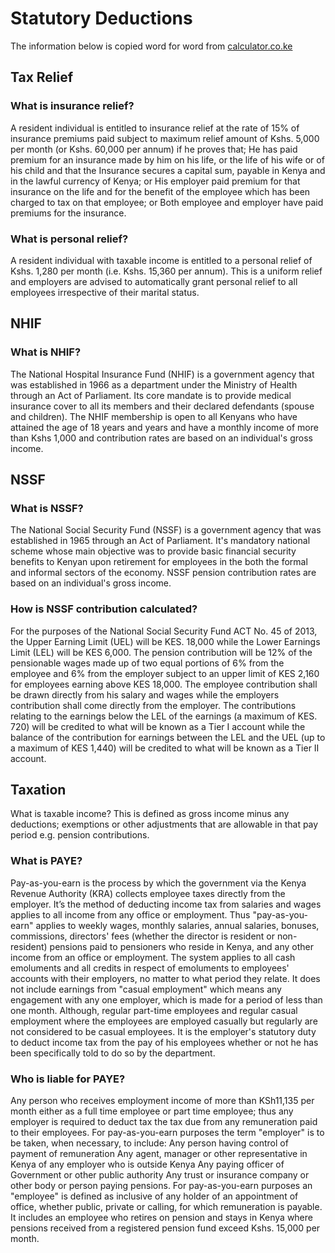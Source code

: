 Statutory Deductions
====================

The information below is copied word for word from [calculator.co.ke](https://calculator.co.ke)

## Tax Relief
### What is insurance relief?
A resident individual is entitled to insurance relief at the rate of 15% of insurance premiums paid subject to maximum relief amount of Kshs. 5,000 per month (or Kshs. 60,000 per annum) if he proves that;
He has paid premium for an insurance made by him on his life, or the life of his wife or of his child and that the Insurance secures a capital sum, payable in Kenya and in the lawful currency of Kenya; or
His employer paid premium for that insurance on the life and for the benefit of the employee which has been charged to tax on that employee; or
Both employee and employer have paid premiums for the insurance.

### What is personal relief?
A resident individual with taxable income is entitled to a personal relief of Kshs. 1,280 per month (i.e. Kshs. 15,360 per annum). This is a uniform relief and employers are advised to automatically grant personal relief to all employees irrespective of their marital status.

## NHIF
### What is NHIF?
The National Hospital Insurance Fund (NHIF) is a government agency that was established in 1966 as a department under the Ministry of Health through an Act of Parliament. Its core mandate is to provide medical insurance cover to all its members and their declared defendants (spouse and children). The NHIF membership is open to all Kenyans who have attained the age of 18 years and years and have a monthly income of more than Kshs 1,000 and contribution rates are based on an individual's gross income.

## NSSF
### What is NSSF?
The National Social Security Fund (NSSF) is a government agency that was established in 1965 through an Act of Parliament. It's mandatory national scheme whose main objective was to provide basic financial security benefits to Kenyan upon retirement for employees in the both the formal and informal sectors of the economy. NSSF pension contribution rates are based on an individual's gross income.

### How is NSSF contribution calculated?
For the purposes of the National Social Security Fund ACT No. 45 of 2013, the Upper Earning Limit (UEL) will be KES. 18,000 while the Lower Earnings Limit (LEL) will be KES 6,000. The pension contribution will be 12% of the pensionable wages made up of two equal portions of 6% from the employee and 6% from the employer subject to an upper limit of KES 2,160 for employees earning above KES 18,000. The employee contribution shall be drawn directly from his salary and wages while the employers contribution shall come directly from the employer. The contributions relating to the earnings below the LEL of the earnings (a maximum of KES. 720) will be credited to what will be known as a Tier I account while the balance of the contribution for earnings between the LEL and the UEL (up to a maximum of KES 1,440) will be credited to what will be known as a Tier II account.

## Taxation

What is taxable income? This is defined as gross income minus any deductions; exemptions or other adjustments that are allowable in that pay period e.g. pension contributions.

### What is PAYE?
Pay-as-you-earn is the process by which the government via the Kenya Revenue Authority (KRA) collects employee taxes directly from the employer. It’s the method of deducting income tax from salaries and wages applies to all income from any office or employment. Thus "pay-as-you-earn" applies to weekly wages, monthly salaries, annual salaries, bonuses, commissions, directors' fees (whether the director is resident or non-resident) pensions paid to pensioners who reside in Kenya, and any other income from an office or employment. The system applies to all cash emoluments and all credits in respect of emoluments to employees' accounts with their employers, no matter to what period they relate. It does not include earnings from "casual employment" which means any engagement with any one employer, which is made for a period of less than one month. Although, regular part-time employees and regular casual employment where the employees are employed casually but regularly are not considered to be casual employees. It is the employer's statutory duty to deduct income tax from the pay of his employees whether or not he has been specifically told to do so by the department.

### Who is liable for PAYE?
Any person who receives employment income of more than KSh11,135 per month either as a full time employee or part time employee; thus any employer is required to deduct tax the tax due from any remuneration paid to their employees. For pay-as-you-earn purposes the term "employer" is to be taken, when necessary, to include:
Any person having control of payment of remuneration
Any agent, manager or other representative in Kenya of any employer who is outside Kenya
Any paying officer of Government or other public authority
Any trust or insurance company or other body or person paying pensions.
For pay-as-you-earn purposes an "employee" is defined as inclusive of any holder of an appointment of office, whether public, private or calling, for which remuneration is payable. It includes an employee who retires on pension and stays in Kenya where pensions received from a registered pension fund exceed Kshs. 15,000 per month.

